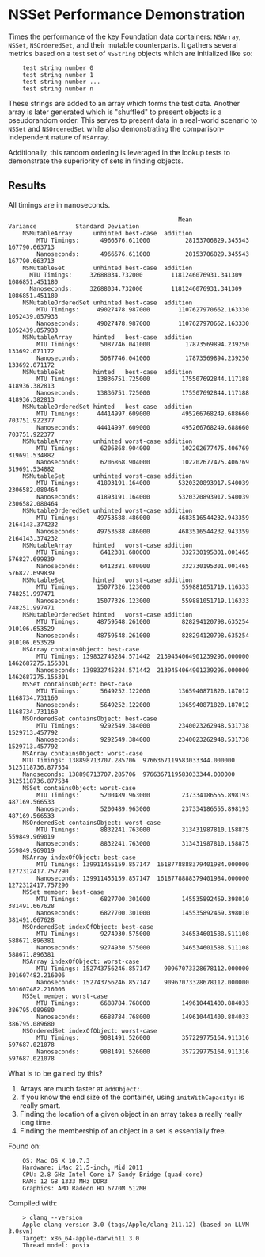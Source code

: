# NSSet Performance Demonstration

Times the performance of the key Foundation data containers: `NSArray`, `NSSet`, `NSOrderedSet`, and their mutable counterparts. It gathers several metrics based on a test set of `NSString` objects which are initialized like so:

		test string number 0
		test string number 1
		test string number ...
		test string number n

These strings are added to an array which forms the test data. Another array is later generated which is "shuffled" to present objects is a pseudorandom order. This serves to present data in a real-world scenario to `NSSet` and `NSOrderedSet` while also demonstrating the comparison-independent nature of `NSArray`.

Additionally, this random ordering is leveraged in the lookup tests to demonstrate the superiority of sets in finding objects.

## Results

All timings are in nanoseconds.

													Mean                  Variance           Standard Deviation
		NSMutableArray      unhinted best-case  addition
			MTU Timings:      4966576.611000          28153706829.345543      167790.663713
			Nanoseconds:      4966576.611000          28153706829.345543      167790.663713
		NSMutableSet        unhinted best-case  addition
		  MTU Timings:     32688034.732000        1181246076931.341309     1086851.451180
		  Nanoseconds:     32688034.732000        1181246076931.341309     1086851.451180
		NSMutableOrderedSet unhinted best-case  addition
			MTU Timings:     49027478.987000        1107627970662.163330     1052439.057933
			Nanoseconds:     49027478.987000        1107627970662.163330     1052439.057933
		NSMutableArray      hinted   best-case  addition
			MTU Timings:      5087746.041000          17873569894.239250      133692.071172
			Nanoseconds:      5087746.041000          17873569894.239250      133692.071172
		NSMutableSet        hinted   best-case  addition
			MTU Timings:     13836751.725000         175507692844.117188      418936.382813
			Nanoseconds:     13836751.725000         175507692844.117188      418936.382813
		NSMutableOrderedSet hinted   best-case  addition
			MTU Timings:     44414997.609000         495266768249.688660      703751.922377
			Nanoseconds:     44414997.609000         495266768249.688660      703751.922377
		NSMutableArray      unhinted worst-case addition
			MTU Timings:      6206868.904000         102202677475.406769      319691.534882
			Nanoseconds:      6206868.904000         102202677475.406769      319691.534882
		NSMutableSet        unhinted worst-case addition
			MTU Timings:     41893191.164000        5320320893917.540039     2306582.080464
			Nanoseconds:     41893191.164000        5320320893917.540039     2306582.080464
		NSMutableOrderedSet unhinted worst-case addition
			MTU Timings:     49753588.486000        4683516544232.943359     2164143.374232
			Nanoseconds:     49753588.486000        4683516544232.943359     2164143.374232
		NSMutableArray      hinted   worst-case addition
			MTU Timings:      6412381.680000         332730195301.001465      576827.699839
			Nanoseconds:      6412381.680000         332730195301.001465      576827.699839
		NSMutableSet        hinted   worst-case addition
			MTU Timings:     15077326.123000         559881051719.116333      748251.997471
			Nanoseconds:     15077326.123000         559881051719.116333      748251.997471
		NSMutableOrderedSet hinted   worst-case addition
			MTU Timings:     48759548.261000         828294120798.635254      910106.653529
			Nanoseconds:     48759548.261000         828294120798.635254      910106.653529
		NSArray containsObject: best-case
			MTU Timings: 139832745284.571442  2139454064901239296.000000  1462687275.155301
			Nanoseconds: 139832745284.571442  2139454064901239296.000000  1462687275.155301
		NSSet containsObject: best-case
			MTU Timings:      5649252.122000        1365940871820.187012     1168734.731160
			Nanoseconds:      5649252.122000        1365940871820.187012     1168734.731160
		NSOrderedSet containsObject: best-case
			MTU Timings:      9292549.384000        2340023262948.531738     1529713.457792
			Nanoseconds:      9292549.384000        2340023262948.531738     1529713.457792
		NSArray containsObject: worst-case
  		MTU Timings: 138898713707.285706  9766367119583033344.000000  3125118736.877534
	  	Nanoseconds: 138898713707.285706  9766367119583033344.000000  3125118736.877534
		NSSet containsObject: worst-case
			MTU Timings:      5200489.963000         237334186555.898193      487169.566533
			Nanoseconds:      5200489.963000         237334186555.898193      487169.566533
		NSOrderedSet containsObject: worst-case
			MTU Timings:      8832241.763000         313431987810.158875      559849.969019
			Nanoseconds:      8832241.763000         313431987810.158875      559849.969019
		NSArray indexOfObject: best-case
			MTU Timings: 139911455159.857147  1618778888379401984.000000  1272312417.757290
			Nanoseconds: 139911455159.857147  1618778888379401984.000000  1272312417.757290
		NSSet member: best-case
			MTU Timings:      6827700.301000         145535892469.398010      381491.667628
			Nanoseconds:      6827700.301000         145535892469.398010      381491.667628
		NSOrderedSet indexOfObject: best-case
			MTU Timings:      9274930.575000         346534601588.511108      588671.896381
			Nanoseconds:      9274930.575000         346534601588.511108      588671.896381
		NSArray indexOfObject: worst-case
			MTU Timings: 152743756246.857147    90967073328678112.000000   301607482.216006
			Nanoseconds: 152743756246.857147    90967073328678112.000000   301607482.216006
		NSSet member: worst-case
			MTU Timings:      6688784.768000         149610441400.884033      386795.089680
			Nanoseconds:      6688784.768000         149610441400.884033      386795.089680
		NSOrderedSet indexOfObject: worst-case
			MTU Timings:      9081491.526000         357229775164.911316      597687.021078
			Nanoseconds:      9081491.526000         357229775164.911316      597687.021078

What is to be gained by this?

1. Arrays are much faster at `addObject:`.
2. If you know the end size of the container, using `initWithCapacity:` is really smart.
3. Finding the location of a given object in an array takes a really really long time.
4. Finding the membership of an object in a set is essentially free.

Found on:

		OS: Mac OS X 10.7.3
		Hardware: iMac 21.5-inch, Mid 2011
		CPU: 2.8 GHz Intel Core i7 Sandy Bridge (quad-core)
		RAM: 12 GB 1333 MHz DDR3
		Graphics: AMD Radeon HD 6770M 512MB

Compiled with:

		> clang --version
		Apple clang version 3.0 (tags/Apple/clang-211.12) (based on LLVM 3.0svn)
		Target: x86_64-apple-darwin11.3.0
		Thread model: posix